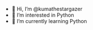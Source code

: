 - 👋 Hi, I’m @kumathestargazer
- 👀 I’m interested in Python
- 🌱 I’m currently learning Python

<!---
kumathestargazer/kumathestargazer is a ✨ special ✨ repository because its `README.md` (this file) appears on your GitHub profile.
You can click the Preview link to take a look at your changes.
--->
